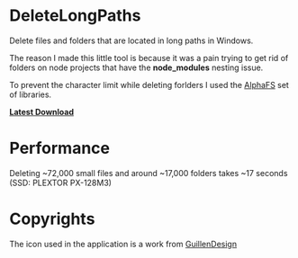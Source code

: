 # DeleteLongPaths
Delete files and folders that are located in long paths in Windows. 

The reason I made this little tool is because it was a pain trying to get rid of folders on node projects that have the **node_modules** nesting issue.

To prevent the character limit while deleting forlders I used the [AlphaFS](http://alphafs.alphaleonis.com/) set of libraries.

**[Latest Download](https://github.com/eliashdezr/DeleteLongPaths/releases)**

# Performance
Deleting ~72,000 small files and around ~17,000 folders takes ~17 seconds (SSD: PLEXTOR PX-128M3)

# Copyrights
The icon used in the application is a work from [GuillenDesign](http://www.iconarchive.com/show/variations-1-icons-by-guillendesign/Trash-full-2-icon.html)
